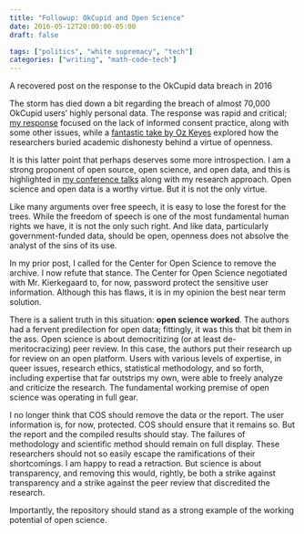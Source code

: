 ```yaml
---
title: "Followup: OkCupid and Open Science"
date: 2016-05-12T20:00:00-05:00
draft: false

tags: ["politics", "white supremacy", "tech"]
categories: ["writing", "math-code-tech"]
---
```


A recovered post on the response to the OkCupid data breach in 2016

<!--more-->

The storm has died down a bit regarding the breach of almost 70,000 OkCupid users’ highly personal data. The response was rapid and critical; [my response](../when-open-science-isnt-the-okcupid-data-breach/) focused on the lack of informed consent practice, along with some other issues, while a [fantastic take by Oz Keyes](https://web.archive.org/web/20160625055610/https://ironholds.org/blog/when-science-goes-bad-consent-data-and-doubling-down-on-the-internet/) explored how the researchers buried academic dishonesty behind a virtue of openness.

It is this latter point that perhaps deserves some more introspection. I am a strong proponent of open source, open science, and open data, and this is highlighted in [my conference talks](../quality-in-the-consumer-iot/) along with my research approach. Open science and open data is a worthy virtue. But it is not the only virtue.

Like many arguments over free speech, it is easy to lose the forest for the trees. While the freedom of speech is one of the most fundamental human rights we have, it is not the only such right. And like data, particularly government-funded data, should be open, openness does not absolve the analyst of the sins of its use.

In my prior post, I called for the Center for Open Science to remove the archive. I now refute that stance. The Center for Open Science negotiated with Mr. Kierkegaard to, for now, password protect the sensitive user information. Although this has flaws, it is in my opinion the best near term solution.

There is a salient truth in this situation: **open science worked**. The authors had a fervent predilection for open data; fittingly, it was this that bit them in the ass. Open science is about democritizing (or at least de-meritocracizing) peer review. In this case, the authors put their research up for review on an open platform. Users with various levels of expertise, in queer issues, research ethics, statistical methodology, and so forth, including expertise that far outstrips my own, were able to freely analyze and criticize the research. The fundamental working premise of open science was operating in full gear.

I no longer think that COS should remove the data or the report. The user information is, for now, protected. COS should ensure that it remains so. But the report and the compiled results should stay. The failures of methodology and scientific method should remain on full display. These researchers should not so easily escape the ramifications of their shortcomings. I am happy to read a retraction. But science is about transparency, and removing this would, rightly, be both a strike against transparency and a strike against the peer review that discredited the research.

Importantly, the repository should stand as a strong example of the working potential of open science.